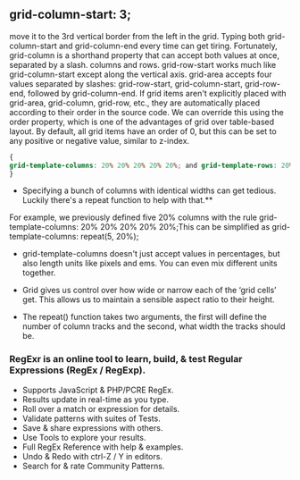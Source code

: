 ## grid-column-start: 3;
move it to the 3rd vertical border from the left in the grid.
Typing both grid-column-start and grid-column-end every time can get tiring. Fortunately, grid-column is a shorthand property that can accept both values at once, separated by a slash.
columns and rows. grid-row-start works much like grid-column-start except along the vertical axis.
grid-area accepts four values separated by slashes: grid-row-start, grid-column-start, grid-row-end, followed by grid-column-end.
If grid items aren't explicitly placed with grid-area, grid-column, grid-row, etc., they are automatically placed according to their order in the source code. We can override this using the order property, which is one of the advantages of grid over table-based layout.
By default, all grid items have an order of 0, but this can be set to any positive or negative value, similar to z-index.

```CSS
{
grid-template-columns: 20% 20% 20% 20% 20%; and grid-template-rows: 20% 20% 20% 20% 20%;
}
```
- Specifying a bunch of columns with identical widths can get tedious. Luckily there's a repeat function to help with that.**

For example, we previously defined five 20% columns with the rule grid-template-columns: 20% 20% 20% 20% 20%;This can be simplified as grid-template-columns: repeat(5, 20%);

- grid-template-columns doesn't just accept values in percentages, but also length units like pixels and ems. You can even mix different units together.


- Grid gives us control over how wide or narrow each of the ‘grid cells’ get. This allows us to maintain a sensible aspect ratio to their height.

- The repeat() function takes two arguments, the first will define the number of column tracks and the second, what width the tracks should be.

### RegExr is an online tool to learn, build, & test Regular Expressions (RegEx / RegExp).
- Supports JavaScript & PHP/PCRE RegEx.
- Results update in real-time as you type.
- Roll over a match or expression for details.
- Validate patterns with suites of Tests.
- Save & share expressions with others.
- Use Tools to explore your results.
- Full RegEx Reference with help & examples.
- Undo & Redo with ctrl-Z / Y in editors.
- Search for & rate Community Patterns.
